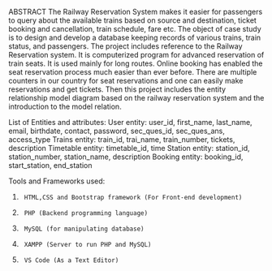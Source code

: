 ABSTRACT
The Railway Reservation System makes it easier for passengers to query about the available trains based on source and destination, ticket booking and cancellation, train schedule, fare etc. The object of case study is to design and develop a database keeping records of various trains, train status, and passengers.
The project includes reference to the Railway Reservation system. It is computerized program for advanced reservation of train seats. It is used mainly for long routes. Online booking has enabled the seat reservation process much easier than ever before.
There are multiple counters in our country for seat reservations and one can easily make reservations and get tickets. Then this project includes the entity relationship model diagram based on the railway reservation system and the introduction to the model relation.

 List of Entities and attributes:
User entity: user_id, first_name, last_name, email, birthdate, contact, password, sec_ques_id, sec_ques_ans, access_type
Trains entity: train_id, trai_name, train_number, tickets, description
Timetable entity: timetable_id, time
Station entity: station_id, station_number, station_name, description
Booking entity: booking_id, start_station, end_station

Tools and Frameworks used:
1.  	HTML,CSS and Bootstrap framework (For Front-end development)
2.  	PHP (Backend programming language)
3.  	MySQL (for manipulating database)
4.  	XAMPP (Server to run PHP and MySQL)
5.  	VS Code (As a Text Editor)




